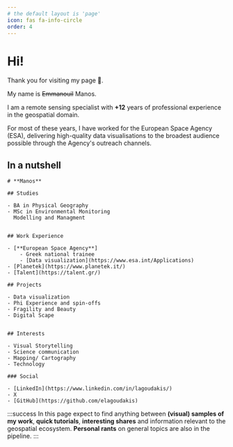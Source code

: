 ```yaml
---
# the default layout is 'page'
icon: fas fa-info-circle
order: 4
---
```


# Hi! 

Thank you for visiting my page :slightly_smiling_face:.

My name is ~~Emmanouil~~ Manos. 


I am a remote sensing specialist with __+12__ years of professional experience in the geospatial domain.

For most of these years, I have worked for the European Space Agency (ESA), delivering high-quality data visualisations to the broadest audience possible through the Agency's outreach channels.


## In a nutshell

```markmap
# **Manos**

## Studies

- BA in Physical Geography
- MSc in Environmental Monitoring
  Modelling and Managment


## Work Experience

- [**European Space Agency**]
    - Greek national trainee
    - [Data visualization](https://www.esa.int/Applications)
- [Planetek](https://www.planetek.it/)
- [Talent](https://talent.gr/)

## Projects

- Data visualization
- Phi Experience and spin-offs
- Fragility and Beauty
- Digital Scape


## Interests

- Visual Storytelling
- Science communication
- Mapping/ Cartography
- Technology

### Social

- [LinkedIn](https://www.linkedin.com/in/lagoudakis/)
- X
- [GitHub](https://github.com/elagoudakis)

```

:::success
In this page expect to find anything between __(visual) samples of my work__, __quick tutorials__, __interesting shares__ and information relevant to the geospatial ecosystem. __Personal rants__ on general topics are also in the pipeline.
:::
